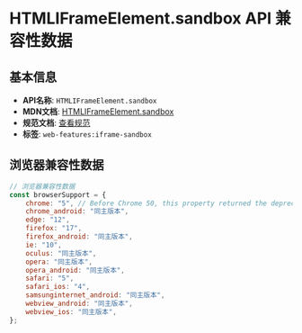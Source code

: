# HTMLIFrameElement.sandbox API 兼容性数据

## 基本信息

- **API名称**: `HTMLIFrameElement.sandbox`
- **MDN文档**: [HTMLIFrameElement.sandbox](https://developer.mozilla.org/docs/Web/API/HTMLIFrameElement/sandbox)
- **规范文档**: [查看规范](https://html.spec.whatwg.org/multipage/iframe-embed-object.html#dom-iframe-sandbox)
- **标签**: `web-features:iframe-sandbox`

## 浏览器兼容性数据

```javascript
// 浏览器兼容性数据
const browserSupport = {
    chrome: "5", // Before Chrome 50, this property returned the deprecated child `DOMSettableTokenList` instead of `DOM...,
    chrome_android: "同主版本",
    edge: "12",
    firefox: "17",
    firefox_android: "同主版本",
    ie: "10",
    oculus: "同主版本",
    opera: "同主版本",
    opera_android: "同主版本",
    safari: "5",
    safari_ios: "4",
    samsunginternet_android: "同主版本",
    webview_android: "同主版本",
    webview_ios: "同主版本",
};

```

